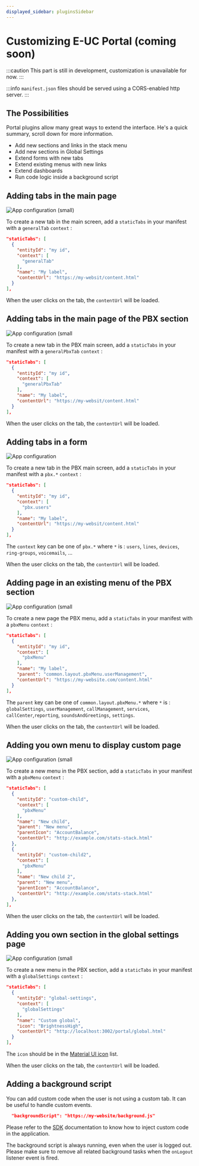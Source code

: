 ```yaml
---
displayed_sidebar: pluginsSidebar
---
```


# Customizing E-UC Portal (coming soon)

:::caution
This part is still in development, customization is unavailable for now.
:::

:::info
`manifest.json` files should be served using a CORS-enabled http server.
:::

## The Possibilities

Portal plugins allow many great ways to extend the interface. He's a quick summary, scroll down for more information.

- Add new sections and links in the stack menu
- Add new sections in Global Settings
- Extend forms with new tabs
- Extend existing menus with new links
- Extend dashboards
- Run code logic inside a background script


## Adding tabs in the main page

![App configuration (small)](/img/portal-home-tab.png)

To create a new tab in the main screen, add a `staticTabs` in your manifest with a `generalTab` `context` :
```json
"staticTabs": [
  {
    "entityId": "my id",
    "context": [
      "generalTab"
    ],
    "name": "My label",
    "contentUrl": "https://my-websit/content.html"
  }
],
```

When the user clicks on the tab, the `contentUrl` will be loaded.

## Adding tabs in the main page of the PBX section

![App configuration (small](/img/portal-pbx-home-tab.png)

To create a new tab in the PBX main screen, add a `staticTabs` in your manifest with a `generalPbxTab` `context` :
```json
"staticTabs": [
  {
    "entityId": "my id",
    "context": [
      "generalPbxTab"
    ],
    "name": "My label",
    "contentUrl": "https://my-websit/content.html"
  }
],
```

When the user clicks on the tab, the `contentUrl` will be loaded.

## Adding tabs in a form

![App configuration](/img/portal-pbx-form.png)

To create a new tab in the PBX main screen, add a `staticTabs` in your manifest with a `pbx.*` `context` :
```json
"staticTabs": [
  {
    "entityId": "my id",
    "context": [
      "pbx.users"
    ],
    "name": "My label",
    "contentUrl": "https://my-websit/content.html"
  }
],
```

The `context` key can be one of `pbx.*` where `*` is : `users`, `lines`, `devices`, `ring-groups`, `voicemails`, ...


When the user clicks on the tab, the `contentUrl` will be loaded.

## Adding page in an existing menu of the PBX section

![App configuration (small](/img/portal-existing-menu.png)

To create a new page the PBX menu, add a `staticTabs` in your manifest with a `pbxMenu` `context` :
```json
"staticTabs": [
  {
    "entityId": "my id",
    "context": [
      "pbxMenu"
    ],
    "name": "My label",
    "parent": "common.layout.pbxMenu.userManagement",
    "contentUrl": "https://my-website.com/content.html"
  }
],
```

The `parent` key can be one of `common.layout.pbxMenu.*` where `*` is : `globalSettings`, `userManagement`, `callManagement`, `services`, `callCenter`,`reporting`, `soundsAndGreetings`, `settings`.

When the user clicks on the tab, the `contentUrl` will be loaded.

## Adding you own menu to display custom page

![App configuration (small](/img/portal-pbx-own-menu.png)

To create a new menu in the PBX section, add a `staticTabs` in your manifest with a `pbxMenu` `context` :
```json
"staticTabs": [
  {
    "entityId": "custom-child",
    "context": [
      "pbxMenu"
    ],
    "name": "New child",
    "parent": "New menu",
    "parentIcon": "AccountBalance",
    "contentUrl": "http://example.com/stats-stack.html"
  },
  {
    "entityId": "custom-child2",
    "context": [
      "pbxMenu"
    ],
    "name": "New child 2",
    "parent": "New menu",
    "parentIcon": "AccountBalance",
    "contentUrl": "http://example.com/stats-stack.html"
  },
],
```

When the user clicks on the tab, the `contentUrl` will be loaded.

## Adding you own section in the global settings page

![App configuration (small](/img/portal-pbx-global-settings.png)

To create a new menu in the PBX section, add a `staticTabs` in your manifest with a `globalSettings` `context` :
```json
"staticTabs": [
  {
    "entityId": "global-settings",
    "context": [
      "globalSettings"
    ],
    "name": "Custom global",
    "icon": "BrightnessHigh",
    "contentUrl": "http://localhost:3002/portal/global.html"
  }
],
```

The `icon` should be in the [Material UI icon](https://mui.com/material-ui/material-icons/) list.

When the user clicks on the tab, the `contentUrl` will be loaded.

## Adding a background script

You can add custom code when the user is not using a custom tab. It can be useful to handle custom events.

```json
  "backgroundScript": "https://my-website/background.js"
```

Please refer to the [SDK](./sdk) documentation to know how to inject custom code in the application.

The background script is always running, even when the user is logged out. Please make sure to remove all related background tasks when the `onLogout` listener event is fired.
